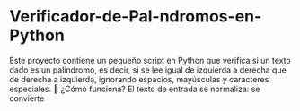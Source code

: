 # Verificador-de-Pal-ndromos-en-Python
Este proyecto contiene un pequeño script en Python que verifica si un texto dado es un palíndromo, es decir, si se lee igual de izquierda a derecha que de derecha a izquierda, ignorando espacios, mayúsculas y caracteres especiales.  🔧 ¿Cómo funciona? El texto de entrada se normaliza: se convierte 
